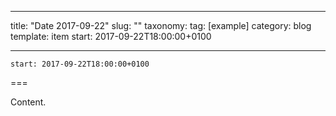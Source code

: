 
---
title: "Date 2017-09-22"
slug: ""
taxonomy:
tag: [example]
category: blog
template: item
start: 2017-09-22T18:00:00+0100

---

``start: 2017-09-22T18:00:00+0100``

===

Content.
